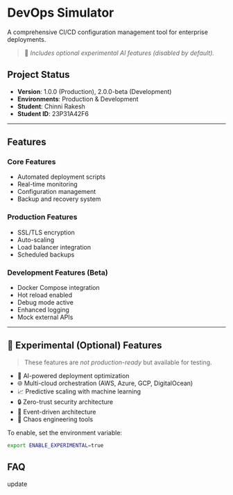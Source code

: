 # DevOps Simulator

A comprehensive CI/CD configuration management tool for enterprise deployments.

> 🧠 _Includes optional experimental AI features (disabled by default)._

## Project Status

- **Version**: 1.0.0 (Production), 2.0.0-beta (Development)
- **Environments**: Production & Development
- **Student**: Chinni Rakesh
- **Student ID**: 23P31A42F6

---

## Features

### Core Features

- Automated deployment scripts
- Real-time monitoring
- Configuration management
- Backup and recovery system

### Production Features

- SSL/TLS encryption
- Auto-scaling
- Load balancer integration
- Scheduled backups

### Development Features (Beta)

- Docker Compose integration
- Hot reload enabled
- Debug mode active
- Enhanced logging
- Mock external APIs

---

## 🧪 Experimental (Optional) Features

> These features are _not production-ready_ but available for testing.

- 🤖 AI-powered deployment optimization
- 🌐 Multi-cloud orchestration (AWS, Azure, GCP, DigitalOcean)
- 📈 Predictive scaling with machine learning
- 🔒 Zero-trust security architecture
- 🌊 Event-driven architecture
- 🎯 Chaos engineering tools

To enable, set the environment variable:

```bash
export ENABLE_EXPERIMENTAL=true
```
## FAQ
update
